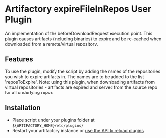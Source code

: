 Artifactory expireFileInRepos User Plugin
====================================================

An implementation of the beforeDownloadRequest execution point. This
plugin causes artifacts (including binaries) to expire and be re-cached when downloaded from a remote/virtual
repository.

## Features

To use the plugin, modify the script by adding the names of the repositories you wish to expire artifacts in. 
The names are to be added to the list 'reposToExpire'.
Note: using this plugin, when downloading artifacts from virtual repositories - artifacts are expired and served from 
the source repo for all underlying repos

## Installation

* Place script under your plugins folder at `${ARTIFACTORY_HOME}/etc/plugins/`
* Restart your artifactory instance or [use the API to reload plugins][1]



[1]:https://www.jfrog.com/confluence/display/RTF/User+Plugins#UserPlugins-ReloadingPlugins

